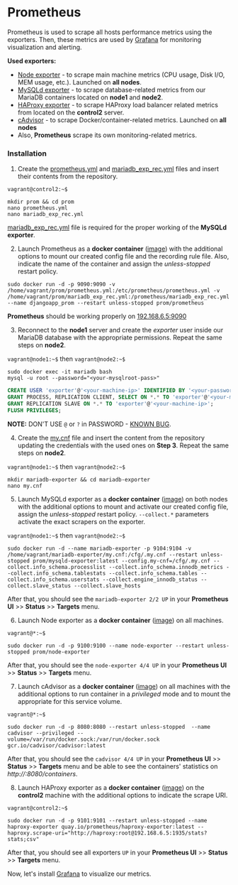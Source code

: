 # Prometheus #

Prometheus is used to scrape all hosts performance metrics using the exporters. Then, these metrics are used by [Grafana](/grafana/README.md) for monitoring visualization and alerting.

**Used exporters:**
* [Node exporter](https://github.com/prometheus/node_exporter) - to scrape main machine metrics (CPU usage, Disk I/O, MEM usage, etc.). Launched on **all nodes**.
* [MySQLd exporter](https://github.com/prometheus/mysqld_exporter) - to scrape database-related metrics from our MariaDB containers located on **node1** and **node2**.
* [HAProxy exporter](https://github.com/prometheus/haproxy_exporter) - to scrape HAProxy load balancer related metrics from located on the **control2** server.
* [cAdvisor](https://github.com/google/cadvisor) - to scrape Docker/container-related metrics. Launched on **all nodes**
* Also, **Prometheus** scrape its own monitoring-related metrics.

### Installation ###

1. Create the [prometheus.yml](prometheus.yml) and [mariadb_exp_rec.yml](mariadb_exp_rec.yml) files and insert their contents from the repository.

`vagrant@control2:~$`
```shell
mkdir prom && cd prom
nano prometheus.yml
nano mariadb_exp_rec.yml 
```

[mariadb_exp_rec.yml](mariadb_exp_rec.yml) file is required for the proper working of the **MySQLd exporter**.

2. Launch Prometheus as a **docker container** ([image](https://hub.docker.com/r/prom/prometheus/)) with the additional options to mount our created config file and the recording rule file. Also, indicate the name of the container and assign the *unless-stopped* restart policy.
```commandline
sudo docker run -d -p 9090:9090 -v /home/vagrant/prom/prometheus.yml:/etc/prometheus/prometheus.yml -v /home/vagrant/prom/mariadb_exp_rec.yml:/prometheus/mariadb_exp_rec.yml --name djangoapp_prom --restart unless-stopped prom/prometheus
```

**Prometheus** should be working properly on [192.168.6.5:9090](http://192.168.6.5:9090)

3. Reconnect to the **node1** server and create the *exporter* user inside our MariaDB database with the appropriate permissions. Repeat the same steps on **node2**.

`vagrant@node1:~$` then `vagrant@node2:~$`
```shell
sudo docker exec -it mariadb bash
mysql -u root --password="<your-mysqlroot-pass>"
```

```sql
CREATE USER 'exporter'@'<your-machine-ip>' IDENTIFIED BY '<your-password>' WITH MAX_USER_CONNECTIONS 3;
GRANT PROCESS, REPLICATION CLIENT, SELECT ON *.* TO 'exporter'@'<your-machine-ip>';
GRANT REPLICATION SLAVE ON *.* TO 'exporter'@'<your-machine-ip>';
FLUSH PRIVILEGES;
```

**NOTE:** DON'T USE `@` or `?` in PASSWORD - [KNOWN BUG](https://github.com/prometheus/mysqld_exporter/issues/303).

4. Create the [my.cnf](my.cnf) file and insert the content from the repository updating the credentials with the used ones on **Step 3**. Repeat the same steps on **node2**.

`vagrant@node1:~$` then `vagrant@node2:~$`
```shell
mkdir mariadb-exporter && cd mariadb-exporter
nano my.cnf
```

5. Launch MySQLd exporter as a **docker container** ([image](https://hub.docker.com/r/prom/mysqld-exporter)) on both nodes with the additional options to mount and activate our created config file, assign the *unless-stopped* restart policy. `--collect.*` parameters activate the exact scrapers on the exporter. 

`vagrant@node1:~$` then `vagrant@node2:~$`
```commandline
sudo docker run -d --name mariadb-exporter -p 9104:9104 -v /home/vagrant/mariadb-exporter/my.cnf:/cfg/.my.cnf --restart unless-stopped prom/mysqld-exporter:latest --config.my-cnf=/cfg/.my.cnf --collect.info_schema.processlist --collect.info_schema.innodb_metrics --collect.info_schema.tablestats --collect.info_schema.tables --collect.info_schema.userstats --collect.engine_innodb_status --collect.slave_status --collect.slave_hosts
```

After that, you should see the `mariadb-exporter 2/2 UP` in your **Prometheus UI** >> **Status** >> **Targets** menu. 

6. Launch Node exporter as a **docker container** ([image](https://hub.docker.com/r/prom/node-exporter)) on all machines.

`vagrant@*:~$`
```commandline
sudo docker run -d -p 9100:9100 --name node-exporter --restart unless-stopped prom/node-exporter
```

After that, you should see the `node-exporter 4/4 UP` in your **Prometheus UI** >> **Status** >> **Targets** menu. 

7. Launch cAdvisor as a **docker container** ([image](https://console.cloud.google.com/gcr/images/cadvisor/GLOBAL/cadvisor?pli=1)) on all machines with the additional options to run container in a *privileged* mode and to mount the appropriate for this service volume.

`vagrant@*:~$`
```commandline
sudo docker run -d -p 8080:8080 --restart unless-stopped  --name cadvisor --privileged --volume=/var/run/docker.sock:/var/run/docker.sock gcr.io/cadvisor/cadvisor:latest
```

After that, you should see the `cadvisor 4/4 UP` in your **Prometheus UI** >> **Status** >> **Targets** menu and be able to see the containers' statistics on *http://<your-machine-ip>:8080/containers*.

8. Launch HAProxy exporter as a **docker container** ([image](https://hub.docker.com/r/prom/haproxy-exporter)) on the **control2** machine with the additional options to indicate the scrape URI.

`vagrant@control2:~$`
```commandline
sudo docker run -d -p 9101:9101 --restart unless-stopped --name haproxy-exporter quay.io/prometheus/haproxy-exporter:latest --haproxy.scrape-uri="http://haproxy:root@192.168.6.5:1935/stats?stats;csv"
```

After that, you should see all exporters `UP` in your **Prometheus UI** >> **Status** >> **Targets** menu.

Now, let's install [Grafana](/grafana/README.md) to visualize our metrics.